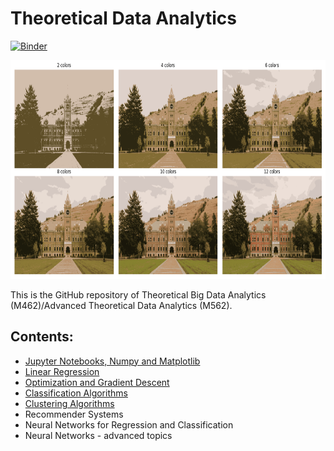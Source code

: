 # Theoretical Data Analytics

[![Binder](https://mybinder.org/badge_logo.svg)](https://mybinder.org/v2/gh/um-perez-alvaro/Data-Science-Theory/HEAD)

<img src="logo.png" height="350" width = "800">

This is the GitHub repository of Theoretical Big Data Analytics (M462)/Advanced Theoretical Data Analytics (M562).

## Contents:

- [Jupyter Notebooks, Numpy and Matplotlib](https://github.com/um-perez-alvaro/Data-Science-Theory/tree/master/Jupyter%20Notebooks/Jupyter%20Notebooks%2C%20numpy%20and%20matplotlib)
- [Linear Regression](https://github.com/um-perez-alvaro/Data-Science-Theory/tree/master/Jupyter%20Notebooks/Regression)
- [Optimization and Gradient Descent](https://github.com/um-perez-alvaro/Data-Science-Theory/blob/master/Jupyter%20Notebooks/Optimization%20and%20Gradient%20Descent/README.md)
- [Classification Algorithms](https://github.com/um-perez-alvaro/Data-Science-Theory/blob/master/Jupyter%20Notebooks/Classification%20algorithms/README.md)
- [Clustering Algorithms](https://github.com/um-perez-alvaro/Data-Science-Theory/blob/master/Jupyter%20Notebooks/Clustering%20algorithms/README.md)
- Recommender Systems
- Neural Networks for Regression and Classification
- Neural Networks - advanced topics


